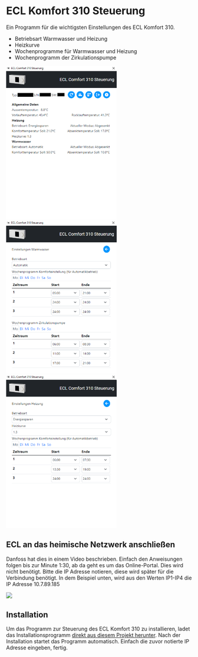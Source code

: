 # ECL Komfort 310 Steuerung

Ein Programm für die wichtigsten Einstellungen des ECL Komfort 310.

* Betriebsart Warmwasser und Heizung
* Heizkurve
* Wochenprogramme für Warmwasser und Heizung
* Wochenprogramm der Zirkulationspumpe

<p float="left">
<img src="https://raw.githubusercontent.com/mailsvb/ecl310/main/images/readme01.png" width="300">
<img src="https://raw.githubusercontent.com/mailsvb/ecl310/main/images/readme02.png" width="300">
<img src="https://raw.githubusercontent.com/mailsvb/ecl310/main/images/readme03.png" width="300">
</p>

## ECL an das heimische Netzwerk anschließen

Danfoss hat dies in einem Video beschrieben. Einfach den Anweisungen folgen bis zur Minute 1:30, ab da geht es um das Online-Portal. Dies wird nicht benötigt. Bitte die IP Adresse notieren, diese wird später für die Verbindung benötigt. In dem Beispiel unten, wird aus den Werten IP1-IP4 die IP Adresse 10.7.89.185

[<img src="https://i.ytimg.com/vi/Vj_JoEF2Kgo/maxresdefault.jpg">](https://www.youtube.com/watch?v=Vj_JoEF2Kgo "Netzwerkkonfiguration ECL 310")

## Installation

Um das Programm zur Steuerung des ECL Komfort 310 zu installieren, ladet das Installationsprogramm [direkt aus diesem Projekt herunter](https://github.com/mailsvb/ecl310/releases/latest). Nach der Installation startet das Programm automatisch. Einfach die zuvor notierte IP Adresse eingeben, fertig.
